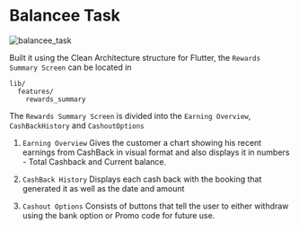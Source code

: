 # Balancee Task

![balancee_task](https://github.com/user-attachments/assets/efde4f3d-34ee-47f8-a5a8-44a373141c36)


Built it using the Clean Architecture structure for Flutter, the `Rewards Summary Screen` can be located in   
    
    lib/
      features/
        rewards_summary

The `Rewards Summary Screen` is divided into the `Earning Overview`, `CashBackHistory` and `CashoutOptions`

1. `Earning Overview` Gives the customer a chart showing his recent earnings from CashBack in visual format and also displays it in numbers - Total Cashback and Current balance.

2. `CashBack History` Displays each cash back with the booking that generated it as well as the date and amount

3. `Cashout Options` Consists of buttons that tell the user to either withdraw using the bank option or Promo code for future use.
